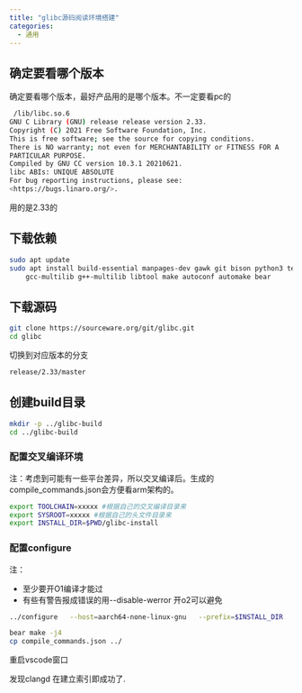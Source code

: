 ```yaml
---
title: "glibc源码阅读环境搭建"
categories:
  - 通用
---
```


## 确定要看哪个版本

确定要看哪个版本，最好产品用的是哪个版本。不一定要看pc的

```bash
 /lib/libc.so.6
GNU C Library (GNU) release release version 2.33.
Copyright (C) 2021 Free Software Foundation, Inc.
This is free software; see the source for copying conditions.
There is NO warranty; not even for MERCHANTABILITY or FITNESS FOR A
PARTICULAR PURPOSE.
Compiled by GNU CC version 10.3.1 20210621.
libc ABIs: UNIQUE ABSOLUTE
For bug reporting instructions, please see:
<https://bugs.linaro.org/>.
```

用的是2.33的

## 下载依赖

```bash
sudo apt update
sudo apt install build-essential manpages-dev gawk git bison python3 texinfo \
    gcc-multilib g++-multilib libtool make autoconf automake bear
```

## 下载源码

```bash
git clone https://sourceware.org/git/glibc.git
cd glibc
```

切换到对应版本的分支

```bash
release/2.33/master
```

## 创建build目录

```bash
mkdir -p ../glibc-build
cd ../glibc-build
```

### 配置交叉编译环境

注：考虑到可能有一些平台差异，所以交叉编译后。生成的compile_commands.json会方便看arm架构的。

```bash
export TOOLCHAIN=xxxxx #根据自己的交叉编译目录来
export SYSROOT=xxxxx #根据自己的头文件目录来
export INSTALL_DIR=$PWD/glibc-install
```
### 配置configure

注：

- 至少要开O1编译才能过
- 有些有警告报成错误的用--disable-werror 开o2可以避免

```bash
../configure   --host=aarch64-none-linux-gnu   --prefix=$INSTALL_DIR   --with-headers=$SYSROOT/usr/include  --disable-werror CC=$TOOLCHAIN/aarch64-none-linux-gnu-gcc CXX=$TOOLCHAIN/aarch64-none-linux-gnu-g++   CFLAGS="-O1 -g"

bear make -j4
cp compile_commands.json ../
```

重启vscode窗口

发现clangd 在建立索引即成功了.

